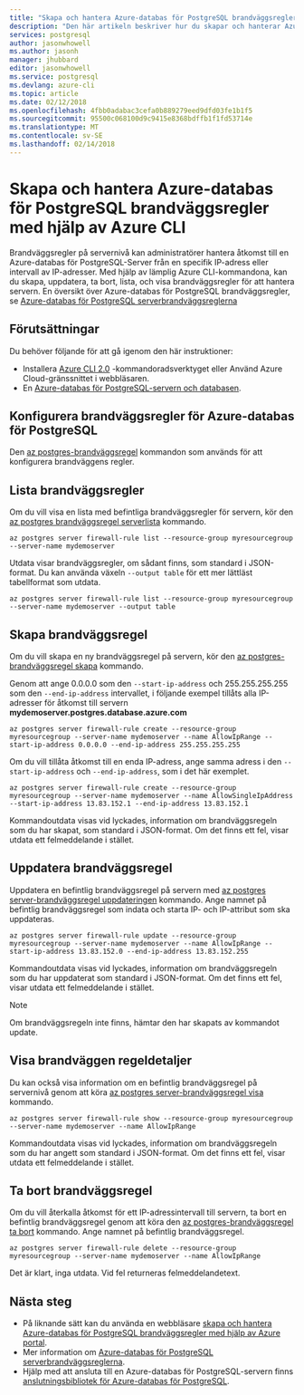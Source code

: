 ```yaml
---
title: "Skapa och hantera Azure-databas för PostgreSQL brandväggsregler med hjälp av Azure CLI | Microsoft Docs"
description: "Den här artikeln beskriver hur du skapar och hanterar Azure-databas för PostgreSQL brandväggsregler med hjälp av Azure CLI-kommandoraden."
services: postgresql
author: jasonwhowell
ms.author: jasonh
manager: jhubbard
editor: jasonwhowell
ms.service: postgresql
ms.devlang: azure-cli
ms.topic: article
ms.date: 02/12/2018
ms.openlocfilehash: 4fbb0adabac3cefa0b889279eed9dfd03fe1b1f5
ms.sourcegitcommit: 95500c068100d9c9415e8368bdffb1f1fd53714e
ms.translationtype: MT
ms.contentlocale: sv-SE
ms.lasthandoff: 02/14/2018
---
```

# <a name="create-and-manage-azure-database-for-postgresql-firewall-rules-using-azure-cli"></a>Skapa och hantera Azure-databas för PostgreSQL brandväggsregler med hjälp av Azure CLI
Brandväggsregler på servernivå kan administratörer hantera åtkomst till en Azure-databas för PostgreSQL-Server från en specifik IP-adress eller intervall av IP-adresser. Med hjälp av lämplig Azure CLI-kommandona, kan du skapa, uppdatera, ta bort, lista, och visa brandväggsregler för att hantera servern. En översikt över Azure-databas för PostgreSQL brandväggsregler, se [Azure-databas för PostgreSQL serverbrandväggsreglerna](concepts-firewall-rules.md)

## <a name="prerequisites"></a>Förutsättningar
Du behöver följande för att gå igenom den här instruktioner:
- Installera [Azure CLI 2.0](/cli/azure/install-azure-cli) -kommandoradsverktyget eller Använd Azure Cloud-gränssnittet i webbläsaren.
- En [Azure-databas för PostgreSQL-servern och databasen](quickstart-create-server-database-azure-cli.md).

## <a name="configure-firewall-rules-for-azure-database-for-postgresql"></a>Konfigurera brandväggsregler för Azure-databas för PostgreSQL
Den [az postgres-brandväggsregel](/cli/azure/postgres/server/firewall-rule) kommandon som används för att konfigurera brandväggens regler.

## <a name="list-firewall-rules"></a>Lista brandväggsregler 
Om du vill visa en lista med befintliga brandväggsregler för servern, kör den [az postgres brandväggsregel serverlista](/cli/azure/postgres/server/firewall-rule#az_postgres_server_firewall_rule_list) kommando.
```azurecli-interactive
az postgres server firewall-rule list --resource-group myresourcegroup --server-name mydemoserver
```
Utdata visar brandväggsregler, om sådant finns, som standard i JSON-format. Du kan använda växeln `--output table` för ett mer lättläst tabellformat som utdata.
```azurecli-interactive
az postgres server firewall-rule list --resource-group myresourcegroup --server-name mydemoserver --output table
```
## <a name="create-firewall-rule"></a>Skapa brandväggsregel
Om du vill skapa en ny brandväggsregel på servern, kör den [az postgres-brandväggsregel skapa](/cli/azure/postgres/server/firewall-rule#az_postgres_server_firewall_rule_create) kommando. 

Genom att ange 0.0.0.0 som den `--start-ip-address` och 255.255.255.255 som den `--end-ip-address` intervallet, i följande exempel tillåts alla IP-adresser för åtkomst till servern **mydemoserver.postgres.database.azure.com**
```azurecli-interactive
az postgres server firewall-rule create --resource-group myresourcegroup --server-name mydemoserver --name AllowIpRange --start-ip-address 0.0.0.0 --end-ip-address 255.255.255.255
```
Om du vill tillåta åtkomst till en enda IP-adress, ange samma adress i den `--start-ip-address` och `--end-ip-address`, som i det här exemplet.
```azurecli-interactive
az postgres server firewall-rule create --resource-group myresourcegroup --server-name mydemoserver --name AllowSingleIpAddress --start-ip-address 13.83.152.1 --end-ip-address 13.83.152.1
```
Kommandoutdata visas vid lyckades, information om brandväggsregeln som du har skapat, som standard i JSON-format. Om det finns ett fel, visar utdata ett felmeddelande i stället.

## <a name="update-firewall-rule"></a>Uppdatera brandväggsregel 
Uppdatera en befintlig brandväggsregel på servern med [az postgres server-brandväggsregel uppdateringen](/cli/azure/postgres/server/firewall-rule#az_postgres_server_firewall_rule_update) kommando. Ange namnet på befintlig brandväggsregel som indata och starta IP- och IP-attribut som ska uppdateras.
```azurecli-interactive
az postgres server firewall-rule update --resource-group myresourcegroup --server-name mydemoserver --name AllowIpRange --start-ip-address 13.83.152.0 --end-ip-address 13.83.152.255
```
Kommandoutdata visas vid lyckades, information om brandväggsregeln som du har uppdaterat som standard i JSON-format. Om det finns ett fel, visar utdata ett felmeddelande i stället.
> [!NOTE]
> Om brandväggsregeln inte finns, hämtar den har skapats av kommandot update.

## <a name="show-firewall-rule-details"></a>Visa brandväggen regeldetaljer
Du kan också visa information om en befintlig brandväggsregel på servernivå genom att köra [az postgres server-brandväggsregel visa](/cli/azure/postgres/server/firewall-rule#az_postgres_server_firewall_rule_show) kommando.
```azurecli-interactive
az postgres server firewall-rule show --resource-group myresourcegroup --server-name mydemoserver --name AllowIpRange
```
Kommandoutdata visas vid lyckades, information om brandväggsregeln som du har angett som standard i JSON-format. Om det finns ett fel, visar utdata ett felmeddelande i stället.

## <a name="delete-firewall-rule"></a>Ta bort brandväggsregel
Om du vill återkalla åtkomst för ett IP-adressintervall till servern, ta bort en befintlig brandväggsregel genom att köra den [az postgres-brandväggsregel ta bort](/cli/azure/postgres/server/firewall-rule#az_postgres_server_firewall_rule_delete) kommando. Ange namnet på befintlig brandväggsregel.
```azurecli-interactive
az postgres server firewall-rule delete --resource-group myresourcegroup --server-name mydemoserver --name AllowIpRange
```
Det är klart, inga utdata. Vid fel returneras felmeddelandetext.

## <a name="next-steps"></a>Nästa steg
- På liknande sätt kan du använda en webbläsare [skapa och hantera Azure-databas för PostgreSQL brandväggsregler med hjälp av Azure portal](howto-manage-firewall-using-portal.md).
- Mer information om [Azure-databas för PostgreSQL serverbrandväggsreglerna](concepts-firewall-rules.md).
- Hjälp med att ansluta till en Azure-databas för PostgreSQL-servern finns [anslutningsbibliotek för Azure-databas för PostgreSQL](concepts-connection-libraries.md).
